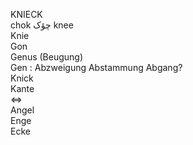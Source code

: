 KNIECK  
chok چۆک knee  
Knie  
Gon  
Genus (Beugung)  
Gen : Abzweigung Abstammung Abgang?  
Knick  
Kante  
⇔  
Angel  
Enge  
Ecke